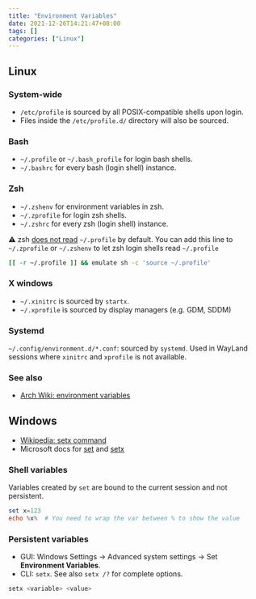 ```yaml
---
title: "Environment Variables"
date: 2021-12-26T14:21:47+08:00
tags: []
categories: ["Linux"]
---
```


<!--more-->

## Linux

### System-wide

- `/etc/profile` is sourced by all POSIX-compatible shells upon login.
- Files inside the `/etc/profile.d/` directory will also be sourced.

### Bash

- `~/.profile` or `~/.bash_profile` for login bash shells.
- `~/.bashrc` for every bash (login shell) instance.

### Zsh

- `~/.zshenv` for environment variables in zsh.
- `~/.zprofile` for login zsh shells.
- `~/.zshrc` for every zsh (login shell) instance.

⚠️ zsh [does not read](https://superuser.com/questions/187639/zsh-not-hitting-profile) `~/.profile` by default. You can add this line to `~/.zprofile` or `~/.zshenv` to let zsh login shells read `~/.profile`

```bash
[[ -r ~/.profile ]] && emulate sh -c 'source ~/.profile'
```

### X windows

- `~/.xinitrc` is sourced by `startx`.
- `~/.xprofile` is sourced by display managers (e.g. GDM, SDDM)

### Systemd

`~/.config/environment.d/*.conf`: sourced by `systemd`. Used in WayLand sessions where `xinitrc` and `xprofile` is not available.


### See also

- [Arch Wiki: environment variables](https://wiki.archlinux.org/index.php/environment_variables)


## Windows

- [Wikipedia: setx command](https://docs.microsoft.com/zh-tw/windows-server/administration/windows-commands/setx)
- Microsoft docs for [set](https://docs.microsoft.com/zh-tw/windows-server/administration/windows-commands/set_1) and [setx](https://docs.microsoft.com/zh-tw/windows-server/administration/windows-commands/setx)

### Shell variables

Variables created by `set` are bound to the current session and not persistent.

```powershell
set x=123
echo %x%  # You need to wrap the var between % to show the value
```

### Persistent variables

- GUI: Windows Settings -> Advanced system settings -> Set **Environment Variables**.
- CLI: `setx`. See also `setx /?` for complete options.

```powershell
setx <variable> <value>
```
